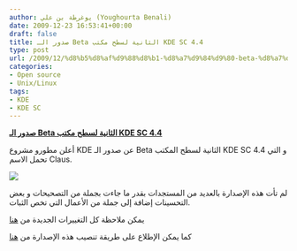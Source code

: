 ```yaml
---
author: يوغرطة بن علي (Youghourta Benali)
date: 2009-12-23 16:53:41+00:00
draft: false
title: صدور الـ Beta الثانية لسطح مكتب KDE SC 4.4
type: post
url: /2009/12/%d8%b5%d8%af%d9%88%d8%b1-%d8%a7%d9%84%d9%80-beta-%d8%a7%d9%84%d8%ab%d8%a7%d9%86%d9%8a%d8%a9-%d9%84%d8%b3%d8%b7%d8%ad-%d9%85%d9%83%d8%aa%d8%a8-kde-sc-4-4/
categories:
- Open source
- Unix/Linux
tags:
- KDE
- KDE SC
---
```


[**صدور الـ Beta الثانية لسطح مكتب KDE SC 4.4**](https://www.it-scoop.com/2009/12/%d8%b5%d8%af%d9%88%d8%b1-%d8%a7%d9%84%d9%80-beta-%d8%a7%d9%84%d8%ab%d8%a7%d9%86%d9%8a%d8%a9-%d9%84%d8%b3%d8%b7%d8%ad-%d9%85%d9%83%d8%aa%d8%a8-kde-sc-4-4/)


أعلن مطورو مشروع KDE عن صدور الـ Beta الثانية لسطح المكتب KDE SC 4.4 و التي تحمل الاسم Claus.

[![](https://djug.developpez.com/rsc/KDE_logo.jpg)
](https://www.it-scoop.com/2009/12/%d8%b5%d8%af%d9%88%d8%b1-%d8%a7%d9%84%d9%80-beta-%d8%a7%d9%84%d8%ab%d8%a7%d9%86%d9%8a%d8%a9-%d9%84%d8%b3%d8%b7%d8%ad-%d9%85%d9%83%d8%aa%d8%a8-kde-sc-4-4/)

لم تأت هذه الإصدارة بالعديد من المستجدات بقدر ما جاءت بجملة من التصحيحات و بعض التحسينات إضافة إلى جملة من الأعمال التي تخص الثبات.

يمكن ملاحظة كل التغييرات الجديدة من [هنا](http://techbase.kde.org/Schedules/KDE4/4.4_Release_Goals)

كما يمكن الإطلاع على طريقة تنصيب هذه الإصدارة من [هنا](http://kde.org/announcements/announce-4.4-beta2.php)
